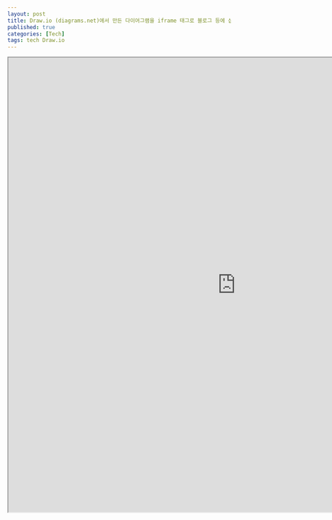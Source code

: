 ```yaml
---
layout: post
title: Draw.io (diagrams.net)에서 만든 다이어그램을 iframe 태그로 블로그 등에 삽입하기
published: true
categories: [Tech]
tags: tech Draw.io
---
```

<iframe width="1024" height="1024" src="https://docs.google.com/document/d/e/2PACX-1vShwRs83PGVRB-1eCpn4rE9MZAaypqK-Zh0MsZ2O_4-2d6RflTMuld3JzMviK_aEUhB4MxE2j9J5PRl/pub?embedded=true"></iframe>  
    
